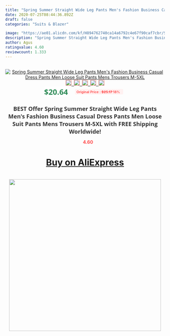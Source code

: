 ```yaml
---
title: "Spring Summer Straight Wide Leg Pants Men's Fashion Business Casual Dress Pants Men Loose Suit Pants Mens Trousers M-5XL"
date: 2020-07-25T08:44:36.892Z
draft: false
categories: "Suits & Blazer"

image: "https://ae01.alicdn.com/kf/H894762740ca14a6792c4e67f90caf7cbr/Spring-Summer-Straight-Wide-Leg-Pants-Men-s-Fashion-Business-Casual-Dress-Pants-Men-Loose-Suit.jpg"
description: "Spring Summer Straight Wide Leg Pants Men's Fashion Business Casual Dress Pants Men Loose Suit Pants Mens Trousers M-5XL"
author: Agus
ratingvalue: 4.60
reviewcount: 1.333
---
```

<br>
<div style="text-align: center;">
<a href="https://s.click.aliexpress.com/e/_AW0FZL" target="_blank" rel="nofollow noopener noreferrer"><img alt="Spring Summer Straight Wide Leg Pants Men's Fashion Business Casual Dress Pants Men Loose Suit Pants Mens Trousers M-5XL" class="magnifier-image" src="https://ae01.alicdn.com/kf/H894762740ca14a6792c4e67f90caf7cbr/Spring-Summer-Straight-Wide-Leg-Pants-Men-s-Fashion-Business-Casual-Dress-Pants-Men-Loose-Suit.jpg_640x640.jpg">
<br>
<img style="border:1px solid salmon" src="https://ae01.alicdn.com/kf/H894762740ca14a6792c4e67f90caf7cbr/Spring-Summer-Straight-Wide-Leg-Pants-Men-s-Fashion-Business-Casual-Dress-Pants-Men-Loose-Suit.jpg_120x120.jpg">&nbsp;&nbsp;<img style="border:1px solid salmon" src="https://ae01.alicdn.com/kf/H33b2ed5550d44e7cb3c2ecb10315c8e5C/Spring-Summer-Straight-Wide-Leg-Pants-Men-s-Fashion-Business-Casual-Dress-Pants-Men-Loose-Suit.jpg_120x120.jpg">&nbsp;&nbsp;<img style="border:1px solid salmon" src="https://ae01.alicdn.com/kf/H948584a8f2c249d3b5df41bdfdf2e44fS/Spring-Summer-Straight-Wide-Leg-Pants-Men-s-Fashion-Business-Casual-Dress-Pants-Men-Loose-Suit.jpg_120x120.jpg">&nbsp;&nbsp;<img style="border:1px solid salmon" src="https://ae01.alicdn.com/kf/Hef667c97542045e3a4ad5c47ac535523V/Spring-Summer-Straight-Wide-Leg-Pants-Men-s-Fashion-Business-Casual-Dress-Pants-Men-Loose-Suit.jpg_120x120.jpg">&nbsp;&nbsp;<img style="border:1px solid salmon" src="https://ae01.alicdn.com/kf/H23f928b039484fcfa99140c9debb0e11i/Spring-Summer-Straight-Wide-Leg-Pants-Men-s-Fashion-Business-Casual-Dress-Pants-Men-Loose-Suit.jpg_120x120.jpg"></a></div><br0>
<div style="text-align: center;"><span style="background-color: white; border: 0px; box-sizing: border-box; color: seagreen; display: inline-block; font-family: &quot;open sans&quot; , &quot;arial&quot; , &quot;helvetica&quot; , sans-serif , &quot;heiti&quot;; font-size: 24px; font-stretch: inherit; font-weight: 700; line-height: inherit; margin: 0px 10px 0px 0px; padding: 0px; vertical-align: middle;">$20.64 </span>
<span style="background: rgb(255 , 241 , 241); border-radius: 3px; border: 0px; box-sizing: border-box; color: #ff4747; display: inline-block; font-family: inherit; font-size: 12px; font-stretch: inherit; font-style: inherit; font-variant: inherit; font-weight: 600; line-height: inherit; margin: 0px; padding: 2px 5px; transform: scale(0.9); vertical-align: middle;">Original Price : <b style="text-decoration: line-through;">$25.17 </b> 18%&nbsp;&nbsp;</span></div>
<h1 style="color: #333333; display: inline-block; font-family: &quot;open sans&quot; , &quot;arial&quot; , &quot;helvetica&quot; , sans-serif , &quot;heiti&quot;; font-size: 18px; font-stretch: inherit; font-weight: 700; text-align: center;">BEST Offer Spring Summer Straight Wide Leg Pants Men's Fashion Business Casual Dress Pants Men Loose Suit Pants Mens Trousers M-5XL with FREE Shipping Worldwide!</h1>
<div style="color: #ff4747; text-align: center;">
<img src="https://4.bp.blogspot.com/-M0ZcTcb-5uY/XleCXlxnR4I/AAAAAAAAAEc/OrjgMkXV1oMQFaCRZj5HQwOCBcu3w1FegCPcBGAYYCw/s1600/star.png" style="height: 15px;">&nbsp;<b>4.60</b></div>
<div class="button_cont" align="center"><a class="buynow_a" href="https://s.click.aliexpress.com/e/_AW0FZL" target="_blank" rel="nofollow noopener noreferrer"><H1>Buy on AliExpress</H1></a></div><br>
<div class="separator" style="clear: both; text-align: center;">
<img src="https://lh3.googleusercontent.com/-pTy5HemUv9M/XlePHvY0dAI/AAAAAAAAAE4/0nX5iRUoIWY8eMW9Dpxeirr157OZliDIgCLcBGAsYHQ/s1600/badge.gif" width="480">
</div>
